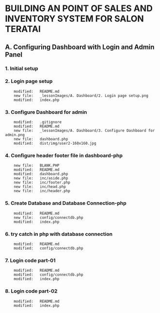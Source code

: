 # BUILDING AN POINT OF SALES AND INVENTORY SYSTEM FOR SALON TERATAI

## A. Configuring Dashboard with Login and Admin Panel

### 1. Initial setup

### 2. Login page setup

        modified:   README.md
        new file:   _lessonImages/A. Dashboard/2. Login page setup.png
        modified:   index.php

### 3. Configure Dashboard for admin

        modified:   .gitignore
        modified:   README.md
        new file:   _lessonImages/A. Dashboard/3. Configure Dashboard for admin.png
        new file:   dashboard.php
        modified:   dist/img/user2-160x160.jpg

### 4. Configure header footer file in dashboard-php

        new file:   BLANK.PHP
        modified:   README.md
        modified:   dashboard.php
        new file:   inc/aside.php
        new file:   inc/footer.php
        new file:   inc/head.php
        new file:   inc/header.php

### 5. Create Database and Database Connection-php

        modified:   README.md
        new file:   config/connectdb.php
        modified:   index.php

### 6. try catch in php with database connection

        modified:   README.md
        modified:   config/connectdb.php

### 7. Login code part-01

        modified:   README.md
        modified:   config/connectdb.php
        modified:   index.php

### 8. Login code part-02

        modified:   README.md
        modified:   index.php
